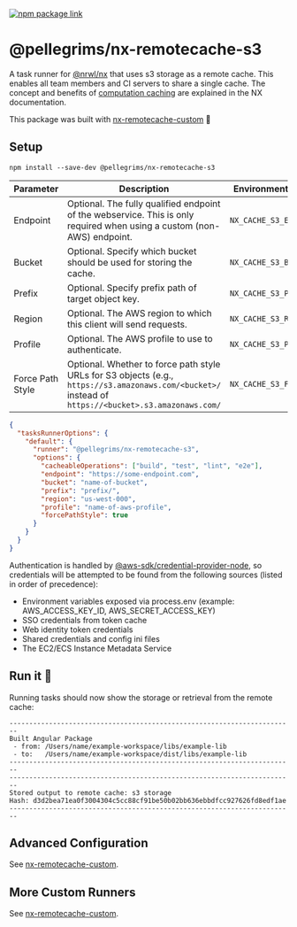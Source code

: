 [![npm package link](https://img.shields.io/npm/v/@pellegrims/nx-remotecache-s3)](https://www.npmjs.com/package/@pellegrims/nx-remotecache-s3)

# @pellegrims/nx-remotecache-s3

A task runner for [@nrwl/nx](https://nx.dev/react) that uses s3 storage as a remote cache. This enables all team members and CI servers to share a single cache. The concept and benefits of [computation caching](https://nx.dev/angular/guides/computation-caching) are explained in the NX documentation.

This package was built with [nx-remotecache-custom](https://www.npmjs.com/package/nx-remotecache-custom) 🙌

## Setup

```
npm install --save-dev @pellegrims/nx-remotecache-s3
```

| Parameter        | Description                                                                                                                                           | Environment Variable / .env    | `nx.json`        |
| ---------------- | ----------------------------------------------------------------------------------------------------------------------------------------------------- | ------------------------------ | ---------------- |
| Endpoint         | Optional. The fully qualified endpoint of the webservice. This is only required when using a custom (non-AWS) endpoint.                               | `NX_CACHE_S3_ENDPOINT`         | `endpoint`       |
| Bucket           | Optional. Specify which bucket should be used for storing the cache.                                                                                  | `NX_CACHE_S3_BUCKET`           | `bucket`         |
| Prefix           | Optional. Specify prefix path of target object key.                                                                                                   | `NX_CACHE_S3_PREFIX`           | `prefix`         |
| Region           | Optional. The AWS region to which this client will send requests.                                                                                     | `NX_CACHE_S3_REGION`           | `region`         |
| Profile          | Optional. The AWS profile to use to authenticate.                                                                                                     | `NX_CACHE_S3_PROFILE`          | `profile`        |
| Force Path Style | Optional. Whether to force path style URLs for S3 objects (e.g., `https://s3.amazonaws.com/<bucket>/` instead of `https://<bucket>.s3.amazonaws.com/` | `NX_CACHE_S3_FORCE_PATH_STYLE` | `forcePathStyle` |

```json
{
  "tasksRunnerOptions": {
    "default": {
      "runner": "@pellegrims/nx-remotecache-s3",
      "options": {
        "cacheableOperations": ["build", "test", "lint", "e2e"],
        "endpoint": "https://some-endpoint.com",
        "bucket": "name-of-bucket",
        "prefix": "prefix/",
        "region": "us-west-000",
        "profile": "name-of-aws-profile",
        "forcePathStyle": true
      }
    }
  }
}
```

Authentication is handled by [@aws-sdk/credential-provider-node](https://docs.aws.amazon.com/AWSJavaScriptSDK/v3/latest/modules/_aws_sdk_credential_provider_node.html), so credentials will be attempted to be found from the following sources (listed in order of precedence):

- Environment variables exposed via process.env (example: AWS_ACCESS_KEY_ID, AWS_SECRET_ACCESS_KEY)
- SSO credentials from token cache
- Web identity token credentials
- Shared credentials and config ini files
- The EC2/ECS Instance Metadata Service

## Run it 🚀

Running tasks should now show the storage or retrieval from the remote cache:

```
------------------------------------------------------------------------
Built Angular Package
 - from: /Users/name/example-workspace/libs/example-lib
 - to:   /Users/name/example-workspace/dist/libs/example-lib
------------------------------------------------------------------------
------------------------------------------------------------------------
Stored output to remote cache: s3 storage
Hash: d3d2bea71ea0f3004304c5cc88cf91be50b02bb636ebbdfcc927626fd8edf1ae
------------------------------------------------------------------------
```

## Advanced Configuration

See [nx-remotecache-custom](https://github.com/NiklasPor/nx-remotecache-custom#advanced-configuration).

## More Custom Runners

See [nx-remotecache-custom](https://github.com/NiklasPor/nx-remotecache-custom#all-custom-runners).
